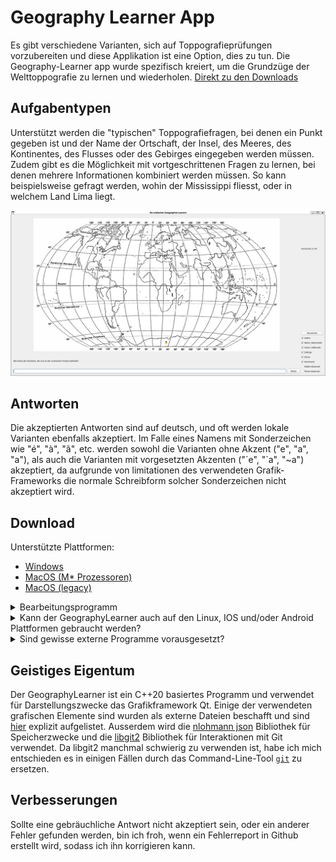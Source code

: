 # Geography Learner App
Es gibt verschiedene Varianten, sich auf Toppografieprüfungen vorzubereiten und diese Applikation ist eine Option, dies zu tun.
Die Geography-Learner app wurde spezifisch kreiert, um die Grundzüge der Welttoppografie zu lernen und wiederholen.
[Direkt zu den Downloads](#Download)

## Aufgabentypen
Unterstützt werden die "typischen" Toppografiefragen, bei denen ein Punkt gegeben ist und der Name der Ortschaft, der Insel,
des Meeres, des Kontinentes, des Flusses oder des Gebirges eingegeben werden müssen.
Zudem gibt es die Möglichkeit mit vortgeschrittenen Fragen zu lernen, bei denen mehrere Informationen kombiniert werden müssen.
So kann beispielsweise gefragt werden, wohin der Mississippi fliesst, oder in welchem Land Lima liegt.

[![Geography Learner](PreviewImage.png)](PreviewImage.png)

## Antworten
Die akzeptierten Antworten sind auf deutsch, und oft werden lokale Varianten ebenfalls akzeptiert.
Im Falle eines Namens mit Sonderzeichen wie "é", "à", "ã", etc. werden sowohl die Varianten ohne Akzent ("e", "a", "a"),
als auch die Varianten mit vorgesetzten Akzenten ("´e", "`a", "~a") akzeptiert,
da aufgrunde von limitationen des verwendeten Grafik-Frameworks die normale Schreibform solcher Sonderzeichen nicht akzeptiert wird.

## Download
Unterstützte Plattformen:
* [Windows](https://raw.githubusercontent.com/PhoenixPhantom/GeographyLearner/master/Installer/GeographyLearnerInstallerWin.exe)
* [MacOS (M* Prozessoren)](https://raw.githubusercontent.com/PhoenixPhantom/GeographyLearner/master/Installer/Macos/GeographyLearnerInstaller.app)
* [MacOS (legacy)](https://raw.githubusercontent.com/PhoenixPhantom/GeographyLearner/master/Installer/Macos/GeographyLearner.dmg)  
<details><summary>Bearbeitungsprogramm</summary>
<dl>
  <dd>
	Für Windows und die neueren MacOS versionen kann der Editor über den normalen
	Link heruntergeladen warden und dann im Installer ausgewählt warden.
	Für ältere MacOS Versionen kann
	[dieser Link](https://raw.githubusercontent.com/PhoenixPhantom/GeographyLearner/master/Installer/Macos/GeographyLearnerEditor.dmg)
	verwendet warden.
	In allen Fallen ist ein Passwort nötig, welches ich bei Nachfrage angeben werde.
  </dd>
</dl>
</details>

<details><summary>Kann der GeographyLearner auch auf den Linux, IOS und/oder Android Plattformen gebraucht werden?</summary>
<dl>
  <dd>


  Der GeographyLearner ist __zurzeit leider nur für Windows und neue MacOS versionen__ direkt als Downloadlink erhältlich.
  
  Grundsätzlich ist die Antwort aber *ja*.
  Die Ressourcen sind auf dieser Seite vorhanden und können für diese Plattformen *lokal kompilliert* werden.

  <details><summary>Lokal kompilieren</summary>
  <dl>
  <dd>
    
1. Lade das vollständige `GeographyLearner` Repository herunter 
2. Lade den [Qt Creator](https://www.qt.io/download) auf das zu verwendende Gerät herunter & installiere die Applikation (die Standardinstallation reicht aus)
3. (für Linux: Lade libgit2 herunter (`apt install libgit2-dev` auf Ubuntu))
4. Wähle eines der folgenden:
   * Grafische Installation
      1. Öffne die Qt Creator app
      2. Öffne ein existierendes Projekt, indem du die `CMakeLists.txt` datei aus dem Repository auswählst
      3. Konfiguriere das Projekt, indem du nur das `Release`-Target auswählst
      4. Im `Build`-Menu wähle `Build Project`
      5. Die ausführbare Datei befindet sich nun unter 'build/\[Compilername\]/GeographyLearner'
   * Installation über die Command Line (NICHT EMPFOHLEN)
      1. Öffne ein Terminal, das Zugang zur Qt installation und dem zur Installation passenden C++ Compiler hat
      2. Versichere dich, das `CMake` installiert ist
      3. Wechsle in den `GeographyLearner`-Ordner 
      4. Ist `ninja` installiert:
         1. Führe `cmake -DCMAKE_BUILD_TYPE=Release -S. -Bbuild -G Ninja` aus
         2. Führe `ninja -C build` aus
      5. Ansonsten:
         1. Führe `cmake -DCMAKE_BUILD_TYPE=Release -S. -Bbuild` aus
         2. Führe `cmake --build build` aus
      6. Die ausführbare Datei befindet sich nun unter 'build/GeographyLearner'

  </dd>
</dl>
</details>
  </dd>
</dl> 
</details>

<details><summary>Sind gewisse externe Programme vorausgesetzt?</summary>
<dl>
  <dd>
  
  Die Learner-Version des GeographyLearners __funtioniert komplett eigenständig__ und macht somit von keinen externen Applikationen Gebrauch.
  
  <details><summary>Und für die Editor-Version?</summary>
  <dl>
  <dd>
    
  Für die Editor-Version des Geographylearners, ist jedoch das Vorhandensein einer externen Applikation nötig, um das Hochladen bearbeiteter Lernsets zu ermöglichen. : [Das command-line tool 'git'](https://git-scm.com/downloads)

  Allerdings ist eine __manuelle Anmeldung__ mit dem tool `git` notwendig.
  
  Auf MacOS:
  * drücke `command + space` und suche nach "Terminal"
 
  Auf Windows:
  * drücke die Windowstaste und suche nach "powershell"

  Dann gib die folgenden Befehle ein und drücke nach jedem Enter:
  * `git config --global user.name ???` (??? == Dein Name)
  * `git config --global user.email ???` (??? == Deine mail oder "-")
  * `git config --global github.user PhantomPhoenix`
  * `git config --global github.token ***` (*** == Token-Passwort (wird von mir manuell Zugestellt))
    
    </dd>
</dl>
</details>
  </dd>
</dl>
</details>

## Geistiges Eigentum
Der GeographyLearner ist ein C++20 basiertes Programm und verwendet für Darstellungszwecke 
das Grafikframework Qt. Einige der verwendeten grafischen Elemente sind wurden als externe 
Dateien beschafft und sind [hier](Data/Attributions.md) explizit aufgelistet. 
Ausserdem wird die [nlohmann json](https://github.com/nlohmann/json?tab=readme-ov-file) 
Bibliothek für Speicherzwecke und die [libgit2](https://github.com/libgit2/libgit2?tab=readme-ov-file) 
Bibliothek für Interaktionen mit Git verwendet.
Da libgit2 manchmal schwierig zu verwenden ist,
habe ich mich entschieden es in einigen Fällen durch das Command-Line-Tool [`git`](https://git-scm.com/downloads) zu ersetzen.

## Verbesserungen
Sollte eine gebräuchliche Antwort nicht akzeptiert sein, oder ein anderer Fehler gefunden werden,
bin ich froh, wenn ein Fehlerreport in Github erstellt wird, sodass ich ihn korrigieren kann.
